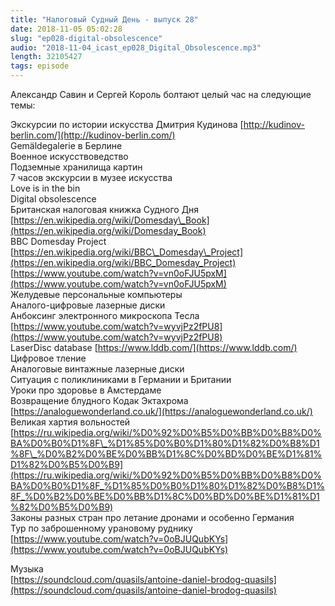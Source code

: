 ```yaml
---
title: "Налоговый Судный День - выпуск 28"
date: 2018-11-05 05:02:28
slug: "ep028-digital-obsolescence"
audio: "2018-11-04_icast_ep028_Digital_Obsolescence.mp3"
length: 32105427
tags: episode
---
```

Александр Савин и Сергей Король болтают целый час на следующие темы:  
  
Экскурсии по истории искусства Дмитрия Кудинова [http://kudinov-berlin.com/](http://kudinov-berlin.com/)  
Gemäldegalerie в Берлине  
Военное искусствоведство  
Подземные хранилища картин  
7 часов экскурсии в музее искусства  
Love is in the bin  
Digital obsolescence  
Британская налоговая книжка Судного Дня [https://en.wikipedia.org/wiki/Domesday\_Book](https://en.wikipedia.org/wiki/Domesday_Book)  
BBC Domesday Project [https://en.wikipedia.org/wiki/BBC\_Domesday\_Project](https://en.wikipedia.org/wiki/BBC_Domesday_Project)  
[https://www.youtube.com/watch?v=vn0oFJU5pxM](https://www.youtube.com/watch?v=vn0oFJU5pxM)  
Желудевые персональные компьютеры  
Аналого-цифровые лазерные диски  
Анбоксинг электронного микроскопа Тесла [https://www.youtube.com/watch?v=wyvjPz2fPU8](https://www.youtube.com/watch?v=wyvjPz2fPU8)  
LaserDisc database [https://www.lddb.com/](https://www.lddb.com/)  
Цифровое тление  
Аналоговые винтажные лазерные диски  
Ситуация с поликлиниками в Германии и Британии  
Уроки про здоровье в Амстердаме  
Возвращение блудного Кодак Эктахрома  
[https://analoguewonderland.co.uk/](https://analoguewonderland.co.uk/)  
Великая хартия вольностей [https://ru.wikipedia.org/wiki/%D0%92%D0%B5%D0%BB%D0%B8%D0%BA%D0%B0%D1%8F\_%D1%85%D0%B0%D1%80%D1%82%D0%B8%D1%8F\_%D0%B2%D0%BE%D0%BB%D1%8C%D0%BD%D0%BE%D1%81%D1%82%D0%B5%D0%B9](https://ru.wikipedia.org/wiki/%D0%92%D0%B5%D0%BB%D0%B8%D0%BA%D0%B0%D1%8F_%D1%85%D0%B0%D1%80%D1%82%D0%B8%D1%8F_%D0%B2%D0%BE%D0%BB%D1%8C%D0%BD%D0%BE%D1%81%D1%82%D0%B5%D0%B9)  
Законы разных стран про летание дронами и особенно Германия  
Тур по заброшенному урановому руднику [https://www.youtube.com/watch?v=0oBJUQubKYs](https://www.youtube.com/watch?v=0oBJUQubKYs)  
  
Музыка  
[https://soundcloud.com/quasils/antoine-daniel-brodog-quasils](https://soundcloud.com/quasils/antoine-daniel-brodog-quasils)
